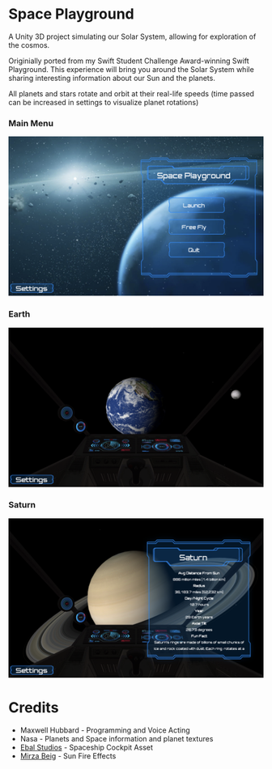 # Space Playground
A Unity 3D project simulating our Solar System, allowing for exploration of the cosmos.

Originially ported from my Swift Student Challenge Award-winning Swift Playground. This experience will bring you around the Solar System while sharing interesting information about our Sun and the planets.

All planets and stars rotate and orbit at their real-life speeds (time passed can be increased in settings to visualize planet rotations)

### Main Menu
![Image of Main Menu](https://github.com/MHubs/Space-Playground/blob/master/Screenshots/Main%20Menu.png)

### Earth
![Image of Earth](https://github.com/MHubs/Space-Playground/blob/master/Screenshots/Earth.png)

### Saturn
![Image of Earth](https://github.com/MHubs/Space-Playground/blob/master/Screenshots/Saturn.png)

# Credits
* Maxwell Hubbard - Programming and Voice Acting
* Nasa - Planets and Space information and planet textures
* [Ebal Studios](https://assetstore.unity.com/publishers/24304) - Spaceship Cockpit Asset
* [Mirza Beig](https://assetstore.unity.com/publishers/7271) - Sun Fire Effects


